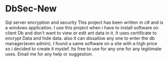 # DbSec-New
Sql server encryption and security
This project has been written in c# and is a windows application.
I use this project when i have to install software on client Db and don't want to view or edit ant data in it.
It uses certificate to encrypt Data and hide data.
also it can dissallow any one to enter the db manager(even admin).
I found a same software on a site with a high price so i decided to create it myslef.
Its free to use for any one for any legitimate uses.
Email me for any help or suggestion.

